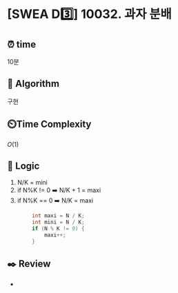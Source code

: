 # [SWEA D3️⃣] 10032. 과자 분배
 
## ⏰  **time**

10분

## :pushpin: **Algorithm**

구현

## ⏲️**Time Complexity**

$O(1)$

## :round_pushpin: **Logic**
1. N/K = mini
2. if N%K != 0 ➡️ N/K + 1 = maxi
3. if N%K == 0 ➡️ N/K = maxi
```cpp
		int maxi = N / K;
		int mini = N / K;
		if (N % K != 0) {
			maxi++;
		}
```

## :black_nib: **Review**
- 
